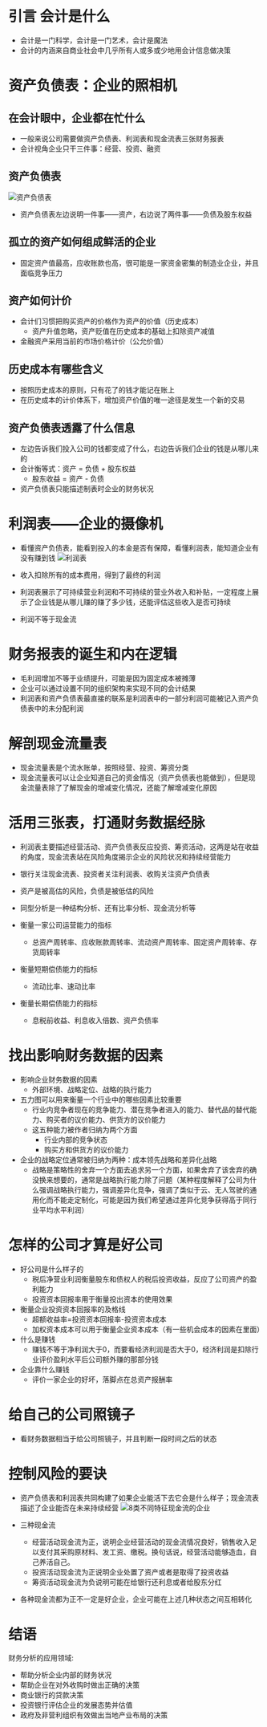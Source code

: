 # 引言 会计是什么
- 会计是一门科学，会计是一门艺术，会计是魔法
- 会计的内涵来自商业社会中几乎所有人或多或少地用会计信息做决策

# 资产负债表：企业的照相机
## 在会计眼中，企业都在忙什么
- 一般来说公司需要做资产负债表、利润表和现金流表三张财务报表
- 会计视角企业只干三件事：经营、投资、融资
## 资产负债表
![资产负债表](./images//%E4%B8%80%E6%9C%AC%E4%B9%A6%E8%AF%BB%E6%87%82%E8%B4%A2%E6%8A%A5//%E8%B5%84%E4%BA%A7%E8%B4%9F%E5%80%BA%E8%A1%A8.jpg)
- 资产负债表左边说明一件事——资产，右边说了两件事——负债及股东权益

## 孤立的资产如何组成鲜活的企业

- 固定资产值最高，应收账款也高，很可能是一家资金密集的制造业企业，并且面临竞争压力

## 资产如何计价
- 会计们习惯把购买资产的价格作为资产的价值（历史成本）
    - 资产升值忽略，资产贬值在历史成本的基础上扣除资产减值
- 金融资产采用当前的市场价格计价（公允价值）

## 历史成本有哪些含义
- 按照历史成本的原则，只有花了的钱才能记在账上
- 在历史成本的计价体系下，增加资产价值的唯一途径是发生一个新的交易

## 资产负债表透露了什么信息
- 左边告诉我们投入公司的钱都变成了什么，右边告诉我们企业的钱是从哪儿来的
- 会计衡等式：资产 = 负债 + 股东权益
    - 股东收益 = 资产 - 负债
- 资产负债表只能描述制表时企业的财务状况

# 利润表——企业的摄像机

- 看懂资产负债表，能看到投入的本金是否有保障，看懂利润表，能知道企业有没有赚到钱
![利润表](./images//%E4%B8%80%E6%9C%AC%E4%B9%A6%E8%AF%BB%E6%87%82%E8%B4%A2%E6%8A%A5//%E5%88%A9%E6%B6%A6%E8%A1%A8.jpg)

- 收入扣除所有的成本费用，得到了最终的利润
- 利润表展示了可持续营业利润和不可持续的营业外收入和补贴，一定程度上展示了企业钱是从哪儿赚的赚了多少钱，还能评估这些收入是否可持续
- 利润不等于现金流

# 财务报表的诞生和内在逻辑
- 毛利润增加不等于业绩提升，可能是因为固定成本被摊薄
- 企业可以通过设置不同的组织架构来实现不同的会计结果
- 利润表和资产负债表最直接的联系是利润表中的一部分利润可能被记入资产负债表中的未分配利润

# 解剖现金流量表
- 现金流量表是个流水账单，按照经营、投资、筹资分类
- 现金流量表可以让企业知道自己的资金情况（资产负债表也能做到），但是现金流量表除了了解现金的增减变化情况，还能了解增减变化原因

# 活用三张表，打通财务数据经脉
- 利润表主要描述经营活动、资产负债表反应投资、筹资活动，这两是站在收益的角度，现金流表站在风险角度揭示企业的风险状况和持续经营能力
- 银行关注现金流表、投资者关注利润表、收购关注资产负债表
- 资产是被高估的风险，负债是被低估的风险

- 同型分析是一种结构分析、还有比率分析、现金流分析等
- 衡量一家公司运营能力的指标
  - 总资产周转率、应收账款周转率、流动资产周转率、固定资产周转率、存货周转率
- 衡量短期偿债能力的指标
  - 流动比率、速动比率
- 衡量长期偿债能力的指标
  - 息税前收益、利息收入倍数、资产负债率

# 找出影响财务数据的因素
- 影响企业财务数据的因素
  - 外部环境、战略定位、战略的执行能力
- 五力图可以用来衡量一个行业中的哪些因素比较重要
  - 行业内竞争者现在的竞争能力、潜在竞争者进入的能力、替代品的替代能力、购买者的议价能力、供货方的议价能力
  - 这五种能力被作者归纳为两个方面
    - 行业内部的竞争状态
    - 购买方和供货方的议价能力
- 企业的战略定位通常被归纳为两种：成本领先战略和差异化战略
  - 战略是策略性的舍弃一个方面去追求另一个方面，如果舍弃了该舍弃的确没换来想要的，通常是战略执行能力除了问题（某种程度解释了公司为什么强调战略执行能力，强调差异化竞争，强调了类似于云、无人驾驶的通用化而不能走定制化，可能是因为我们希望通过差异化竞争获得高于同行业平均水平利润）

# 怎样的公司才算是好公司
* 好公司是什么样子的
  * 税后净营业利润衡量股东和债权人的税后投资收益，反应了公司资产的盈利能力
  * 投资资本回报率用于衡量投出资本的使用效果
* 衡量企业投资资本回报率的及格线
  *  超额收益率=投资资本回报率-投资资本成本 
  * 加权资本成本可以用于衡量企业资本成本（有一些机会成本的因素在里面）
* 什么是赚钱
  * 赚钱不等于净利润大于0，而要看经济利润是否大于0，经济利润是扣除行业评价盈利水平后公司额外赚的那部分钱
* 企业靠什么赚钱
  * 评价一家企业的好坏，落脚点在总资产报酬率

# 给自己的公司照镜子
- 看财务数据相当于给公司照镜子，并且判断一段时间之后的状态
# 控制风险的要诀
- 资产负债表和利润表共同构建了如果企业能活下去它会是什么样子；现金流表描述了企业能否在未来持续经营
![8类不同特征现金流的企业](./images/%E4%B8%80%E6%9C%AC%E4%B9%A6%E8%AF%BB%E6%87%82%E8%B4%A2%E6%8A%A5/8%E7%B1%BB%E4%B8%8D%E5%90%8C%E7%89%B9%E5%BE%81%E7%8E%B0%E9%87%91%E6%B5%81%E7%9A%84%E4%BC%81%E4%B8%9A.jpg)


- 三种现金流

    - 经营活动现金流为正，说明企业经营活动的现金流情况良好，销售收入足以支付其采购原材料、发工资、缴税。换句话说，经营活动能够造血，自己养活自己。
    - 投资活动现金流为正说明企业处置了资产或者是取得了投资收益
    - 筹资活动现金流为负说明可能在给银行还利息或者给股东分红
- 各种现金流都为正不一定是好企业，企业可能在上述几种状态之间互相转化

# 结语

财务分析的应用领域:
* 	帮助分析企业内部的财务状况
* 	帮助企业在对外收购时做出正确的决策
* 	商业银行的贷款决策
* 	投资银行评估企业的发展态势并估值
* 	政府及非营利组织有效做出当地产业布局的决策





